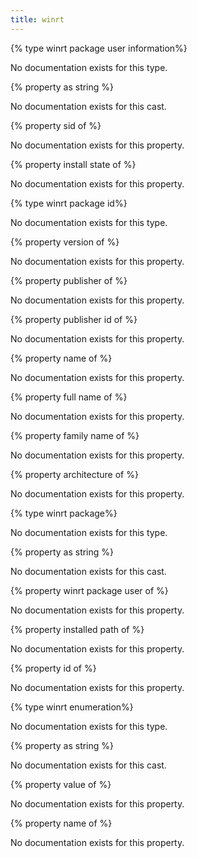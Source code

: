 ```yaml
---
title: winrt
---
```


{% type winrt package user information%}

No documentation exists for this type.

{% property <winrt package user information> as string %}

No documentation exists for this cast.

{% property sid of <winrt package user information> %}

No documentation exists for this property.

{% property install state of <winrt package user information> %}

No documentation exists for this property.

{% type winrt package id%}

No documentation exists for this type.

{% property version of <winrt package id> %}

No documentation exists for this property.

{% property publisher of <winrt package id> %}

No documentation exists for this property.

{% property publisher id of <winrt package id> %}

No documentation exists for this property.

{% property name of <winrt package id> %}

No documentation exists for this property.

{% property full name of <winrt package id> %}

No documentation exists for this property.

{% property family name of <winrt package id> %}

No documentation exists for this property.

{% property architecture of <winrt package id> %}

No documentation exists for this property.

{% type winrt package%}

No documentation exists for this type.

{% property <winrt package> as string %}

No documentation exists for this cast.

{% property winrt package user of <winrt package> %}

No documentation exists for this property.

{% property installed path of <winrt package> %}

No documentation exists for this property.

{% property id of <winrt package> %}

No documentation exists for this property.

{% type winrt enumeration%}

No documentation exists for this type.

{% property <winrt enumeration> as string %}

No documentation exists for this cast.

{% property value of <winrt enumeration> %}

No documentation exists for this property.

{% property name of <winrt enumeration> %}

No documentation exists for this property.

